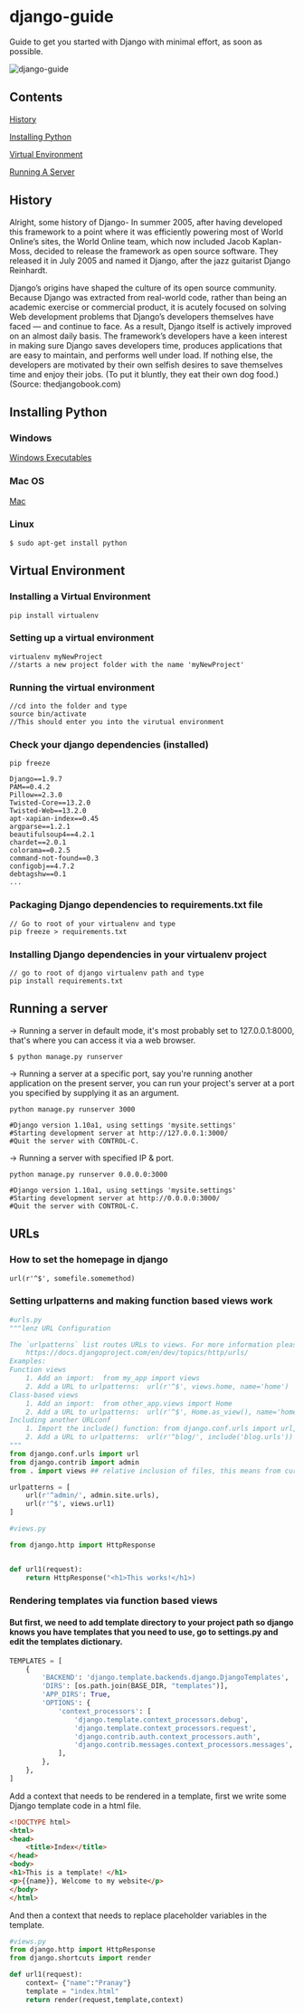# django-guide
Guide to get you started with Django with minimal effort, as soon as possible.

![django-guide](img/django.jpg)

## Contents
[History](#history)

[Installing Python](#installing-python)

[Virtual Environment](#virtual-environment)

[Running A Server](#running-a-server)



## History

Alright, some history of Django- In summer 2005, after having developed this framework to a point where it was efficiently powering most of World Online’s sites, the World Online team, which now included Jacob Kaplan-Moss, decided to release the framework as open source software. They released it in July 2005 and named it Django, after the jazz guitarist Django Reinhardt.

Django’s origins have shaped the culture of its open source community. Because Django was extracted from real-world code, rather than being an academic exercise or commercial product, it is acutely focused on solving Web development problems that Django’s developers themselves have faced — and continue to face. As a result, Django itself is actively improved on an almost daily basis. The framework’s developers have a keen interest in making sure Django saves developers time, produces applications that are easy to maintain, and performs well under load. If nothing else, the developers are motivated by their own selfish desires to save themselves time and enjoy their jobs. (To put it bluntly, they eat their own dog food.) (Source: thedjangobook.com)

## Installing Python

### Windows 
[Windows Executables](https://www.python.org/downloads/windows/)

### Mac OS 
[Mac](https://www.python.org/downloads/mac-osx/)

### Linux
```
$ sudo apt-get install python
```


## Virtual Environment

### Installing a Virtual Environment
```
pip install virtualenv
```
### Setting up a virtual environment
```
virtualenv myNewProject
//starts a new project folder with the name 'myNewProject'
```
### Running the virtual environment
```
//cd into the folder and type
source bin/activate
//This should enter you into the virutual environment
```
### Check your django dependencies (installed)
```
pip freeze

Django==1.9.7
PAM==0.4.2
Pillow==2.3.0
Twisted-Core==13.2.0
Twisted-Web==13.2.0
apt-xapian-index==0.45
argparse==1.2.1
beautifulsoup4==4.2.1
chardet==2.0.1
colorama==0.2.5
command-not-found==0.3
configobj==4.7.2
debtagshw==0.1
...
```
### Packaging Django dependencies to requirements.txt file
```
// Go to root of your virtualenv and type
pip freeze > requirements.txt
```
### Installing Django dependencies in your virtualenv project
```
// go to root of django virtualenv path and type
pip install requirements.txt
```
## Running a server

-> Running a server in default mode, it's most probably set to 127.0.0.1:8000, that's where you can access it via a web browser.

```
$ python manage.py runserver
```

-> Running a server at a specific port, say you're running another application on the present server, you can run your project's server at a port you specified by supplying it as an argument.

```
python manage.py runserver 3000

#Django version 1.10a1, using settings 'mysite.settings'
#Starting development server at http://127.0.0.1:3000/
#Quit the server with CONTROL-C.
```

-> Running a server with specified IP & port.

```
python manage.py runserver 0.0.0.0:3000

#Django version 1.10a1, using settings 'mysite.settings'
#Starting development server at http://0.0.0.0:3000/
#Quit the server with CONTROL-C.
```

## URLs

### How to set the homepage in django
```
url(r'^$', somefile.somemethod)
```
### Setting urlpatterns and making function based views work

```python
#urls.py
"""lenz URL Configuration

The `urlpatterns` list routes URLs to views. For more information please see:
    https://docs.djangoproject.com/en/dev/topics/http/urls/
Examples:
Function views
    1. Add an import:  from my_app import views
    2. Add a URL to urlpatterns:  url(r'^$', views.home, name='home')
Class-based views
    1. Add an import:  from other_app.views import Home
    2. Add a URL to urlpatterns:  url(r'^$', Home.as_view(), name='home')
Including another URLconf
    1. Import the include() function: from django.conf.urls import url, include
    2. Add a URL to urlpatterns:  url(r'^blog/', include('blog.urls'))
"""
from django.conf.urls import url
from django.contrib import admin
from . import views ## relative inclusion of files, this means from current directory (.) import views.py 

urlpatterns = [
    url(r'^admin/', admin.site.urls),
    url(r'^$', views.url1)
]

```

```python
#views.py

from django.http import HttpResponse


def url1(request):
	return HttpResponse("<h1>This works!</h1>)
```


### Rendering templates via function based views
#### But first, we need to add template directory to your project path so django knows you have templates that you need to use, go to settings.py and edit the templates dictionary.
```python
TEMPLATES = [
    {
        'BACKEND': 'django.template.backends.django.DjangoTemplates',
        'DIRS': [os.path.join(BASE_DIR, "templates")],
        'APP_DIRS': True,
        'OPTIONS': {
            'context_processors': [
                'django.template.context_processors.debug',
                'django.template.context_processors.request',
                'django.contrib.auth.context_processors.auth',
                'django.contrib.messages.context_processors.messages',
            ],
        },
    },
]
```

Add a context that needs to be rendered in a template, first we write some Django template code in a html file.

```html
<!DOCTYPE html>
<html>
<head>
	<title>Index</title>
</head>
<body>
<h1>This is a template! </h1>
<p>{{name}}, Welcome to my website</p>
</body>
</html>
```
And then a context that needs to replace placeholder variables in the template.

```python
#views.py
from django.http import HttpResponse
from django.shortcuts import render

def url1(request):
	context= {"name":"Pranay"}
	template = "index.html"
	return render(request,template,context)
```
